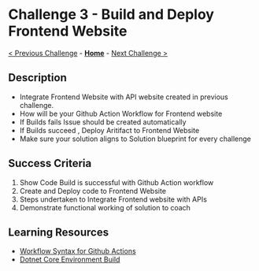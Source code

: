 # Challenge 3 - Build and Deploy Frontend Website

[< Previous Challenge](./Challenge02.md) - **[Home](../README.md)** - [Next Challenge >](./Challenge04.md)

## Description

- Integrate Frontend Website with API website created in previous challenge.
- How will be your Github Action Workflow for Frontend website
- If Builds fails Issue should be created automatically
- If Builds succeed , Deploy Aritifact to Frontend Website
- Make sure your solution aligns to Solution blueprint for every challenge


## Success Criteria

1. Show Code Build is successful with Github Action workflow
2. Create and Deploy code to Frontend Website
3. Steps undertaken to Integrate Frontend website with APIs
4. Demonstrate functional working of solution to coach

## Learning Resources

- [Workflow Syntax for Github Actions](https://docs.github.com/en/actions/reference/workflow-syntax-for-github-actions)
- [Dotnet Core Environment Build](https://docs.microsoft.com/en-us/azure/app-service/quickstart-dotnetcore?tabs=netcore31&pivots=development-environment-vs)
